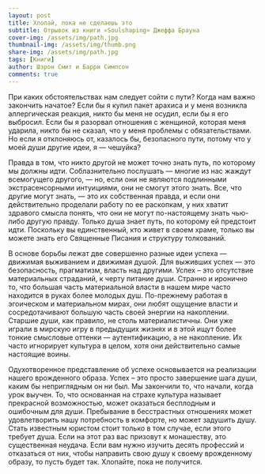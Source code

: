 ```yaml
---
layout: post
title: Хлопай, пока не сделаешь это
subtitle: Отрывок из книги «Soulshaping» Джеффа Брауна
cover-img: /assets/img/path.jpg
thumbnail-img: /assets/img/thumb.png
share-img: /assets/img/path.jpg
tags: [Книги]
author: Шэрон Смит и Барри Симпсон
comments: true
---
```


При каких обстоятельствах нам следует сойти с пути? Когда нам важно закончить начатое? Если бы я купил пакет арахиса и у меня возникла аллергическая реакция, никто бы меня не осудил, если бы я его выбросил. Если бы я разорвал отношения с женщиной, которая меня ударила, никто бы не сказал, что у меня проблемы с обязательствами. Но если я отклоняюсь от, казалось бы, безопасного пути, потому что у моей души другие идеи, я — чешуйка?

Правда в том, что никто другой не может точно знать путь, по которому мы должны идти. Соблазнительно послушать — многие из нас жаждут всемогущего другого, — но, если они не являются подлинными экстрасенсорными интуициями, они не смогут этого знать. Все, что другие могут знать, — это их собственная правда, и если они действительно проделали работу по ее раскопкам, у них хватит здравого смысла понять, что они не могут по-настоящему знать чью-либо другую правду. Только душа знает путь, по которому ей предстоит идти. Поскольку вы единственный, кто живет в своем храме, только вы можете знать его Священные Писания и структуру толкований.

В основе борьбы лежат две совершенно разные идеи успеха — движимая выживанием и движимая душой. Для выживших успех — это безопасность, прагматизм, власть над другими. Успех – это отсутствие материальных страданий, к черту питание души. Странно и иронично то, что большая часть материальной власти в нашем мире часто находится в руках более молодых душ. По-прежнему работая в эгоическом и материальном мирах, они любят ощущение власти и сосредотачивают большую часть своей энергии на накоплении. Старшие души, как правило, не столь материалистичны. Они уже играли в мирскую игру в предыдущих жизнях и в этой ищут более тонкие смысловые оттенки — аутентификацию, а не накопление. Их часто игнорирует культура в целом, хотя они действительно самые настоящие воины.

Одухотворенное представление об успехе основывается на реализации нашего врожденного образа. Успех – это просто завершение шага души, каким бы неприглядным он ни был. Мы закончили то, что начали, когда урок выучен. То, что основанная на страхе культура называет прекрасной возможностью, может оказаться бесплодным и ошибочным для души. Пребывание в бесстрастных отношениях может удовлетворить нашу потребность в комфорте, но может задушить душу. Стать известным юристом стоит только в том случае, если этого требует душа. Если на этот раз вас призовут к монашеству, это существенная неудача. Если вам нужно изучить десять профессий и отказаться от них, чтобы направить свою душу к своему врожденному образу, то пусть будет так. Хлопайте, пока не получится.
